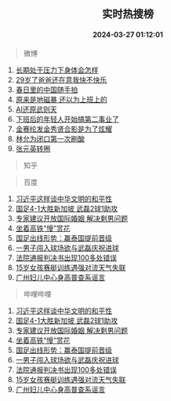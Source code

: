 <div align="center"><h2>实时热搜榜</h2><h4>2024-03-27 01:12:01</h4></div>

> 微博  

1. [长期处于压力下身体会怎样](https://s.weibo.com/weibo?q=%23%E9%95%BF%E6%9C%9F%E5%A4%84%E4%BA%8E%E5%8E%8B%E5%8A%9B%E4%B8%8B%E8%BA%AB%E4%BD%93%E4%BC%9A%E6%80%8E%E6%A0%B7%23&t=31&band_rank=1&Refer=top)<br />
2. [29岁了爸爸还在意我快不快乐](https://s.weibo.com/weibo?q=%2329%E5%B2%81%E4%BA%86%E7%88%B8%E7%88%B8%E8%BF%98%E5%9C%A8%E6%84%8F%E6%88%91%E5%BF%AB%E4%B8%8D%E5%BF%AB%E4%B9%90%23&t=31&band_rank=2&Refer=top)<br />
3. [春日里的中国随手拍](https://s.weibo.com/weibo?q=%23%E6%98%A5%E6%97%A5%E9%87%8C%E7%9A%84%E4%B8%AD%E5%9B%BD%E9%9A%8F%E6%89%8B%E6%8B%8D%23&t=31&band_rank=3&Refer=top)<br />
4. [原来是地磁暴 还以为上班上的](https://s.weibo.com/weibo?q=%E5%8E%9F%E6%9D%A5%E6%98%AF%E5%9C%B0%E7%A3%81%E6%9A%B4%20%E8%BF%98%E4%BB%A5%E4%B8%BA%E4%B8%8A%E7%8F%AD%E4%B8%8A%E7%9A%84&t=31&band_rank=4&Refer=top)<br />
5. [AI还原武则天](https://s.weibo.com/weibo?q=%23AI%E8%BF%98%E5%8E%9F%E6%AD%A6%E5%88%99%E5%A4%A9%23&t=31&band_rank=5&Refer=top)<br />
6. [下班后的年轻人开始搞第二事业了](https://s.weibo.com/weibo?q=%23%E4%B8%8B%E7%8F%AD%E5%90%8E%E7%9A%84%E5%B9%B4%E8%BD%BB%E4%BA%BA%E5%BC%80%E5%A7%8B%E6%90%9E%E7%AC%AC%E4%BA%8C%E4%BA%8B%E4%B8%9A%E4%BA%86%23&t=31&band_rank=6&Refer=top)<br />
7. [金赛纶发金秀贤合影是为了炫耀](https://s.weibo.com/weibo?q=%23%E9%87%91%E8%B5%9B%E7%BA%B6%E5%8F%91%E9%87%91%E7%A7%80%E8%B4%A4%E5%90%88%E5%BD%B1%E6%98%AF%E4%B8%BA%E4%BA%86%E7%82%AB%E8%80%80%23&t=31&band_rank=7&Refer=top)<br />
8. [林允为闭口第一次刷酸](https://s.weibo.com/weibo?q=%23%E6%9E%97%E5%85%81%E4%B8%BA%E9%97%AD%E5%8F%A3%E7%AC%AC%E4%B8%80%E6%AC%A1%E5%88%B7%E9%85%B8%23&t=31&band_rank=8&Refer=top)<br />
9. [张元英转圈](https://s.weibo.com/weibo?q=%E5%BC%A0%E5%85%83%E8%8B%B1%E8%BD%AC%E5%9C%88&t=31&band_rank=9&Refer=top)<br />

> 知乎  


> 百度  

1. [习近平这样谈中华文明的和平性](https://www.baidu.com/s?wd=%E4%B9%A0%E8%BF%91%E5%B9%B3%E8%BF%99%E6%A0%B7%E8%B0%88%E4%B8%AD%E5%8D%8E%E6%96%87%E6%98%8E%E7%9A%84%E5%92%8C%E5%B9%B3%E6%80%A7&sa=fyb_news&rsv_dl=fyb_news)<br />
2. [国足4-1大胜新加坡 武磊2球1助攻](https://www.baidu.com/s?wd=%E5%9B%BD%E8%B6%B34-1%E5%A4%A7%E8%83%9C%E6%96%B0%E5%8A%A0%E5%9D%A1+%E6%AD%A6%E7%A3%8A2%E7%90%831%E5%8A%A9%E6%94%BB&sa=fyb_news&rsv_dl=fyb_news)<br />
3. [专家建议开放国际婚姻 解决剩男问题](https://www.baidu.com/s?wd=%E4%B8%93%E5%AE%B6%E5%BB%BA%E8%AE%AE%E5%BC%80%E6%94%BE%E5%9B%BD%E9%99%85%E5%A9%9A%E5%A7%BB+%E8%A7%A3%E5%86%B3%E5%89%A9%E7%94%B7%E9%97%AE%E9%A2%98&sa=fyb_news&rsv_dl=fyb_news)<br />
4. [坐着高铁“慢”赏花](https://www.baidu.com/s?wd=%E5%9D%90%E7%9D%80%E9%AB%98%E9%93%81%E2%80%9C%E6%85%A2%E2%80%9D%E8%B5%8F%E8%8A%B1&sa=fyb_news&rsv_dl=fyb_news)<br />
5. [国足出线形势：赢泰国提前晋级](https://www.baidu.com/s?wd=%E5%9B%BD%E8%B6%B3%E5%87%BA%E7%BA%BF%E5%BD%A2%E5%8A%BF%EF%BC%9A%E8%B5%A2%E6%B3%B0%E5%9B%BD%E6%8F%90%E5%89%8D%E6%99%8B%E7%BA%A7&sa=fyb_news&rsv_dl=fyb_news)<br />
6. [一男子闯入球场欲与武磊庆祝进球](https://www.baidu.com/s?wd=%E4%B8%80%E7%94%B7%E5%AD%90%E9%97%AF%E5%85%A5%E7%90%83%E5%9C%BA%E6%AC%B2%E4%B8%8E%E6%AD%A6%E7%A3%8A%E5%BA%86%E7%A5%9D%E8%BF%9B%E7%90%83&sa=fyb_news&rsv_dl=fyb_news)<br />
7. [法院通报判决书出现100多处错误](https://www.baidu.com/s?wd=%E6%B3%95%E9%99%A2%E9%80%9A%E6%8A%A5%E5%88%A4%E5%86%B3%E4%B9%A6%E5%87%BA%E7%8E%B0100%E5%A4%9A%E5%A4%84%E9%94%99%E8%AF%AF&sa=fyb_news&rsv_dl=fyb_news)<br />
8. [15岁女孩赛艇训练遇强对流天气失联](https://www.baidu.com/s?wd=15%E5%B2%81%E5%A5%B3%E5%AD%A9%E8%B5%9B%E8%89%87%E8%AE%AD%E7%BB%83%E9%81%87%E5%BC%BA%E5%AF%B9%E6%B5%81%E5%A4%A9%E6%B0%94%E5%A4%B1%E8%81%94&sa=fyb_news&rsv_dl=fyb_news)<br />
9. [广州妇儿中心身高普查系谣言](https://www.baidu.com/s?wd=%E5%B9%BF%E5%B7%9E%E5%A6%87%E5%84%BF%E4%B8%AD%E5%BF%83%E8%BA%AB%E9%AB%98%E6%99%AE%E6%9F%A5%E7%B3%BB%E8%B0%A3%E8%A8%80&sa=fyb_news&rsv_dl=fyb_news)<br />

> 哔哩哔哩  

1. [习近平这样谈中华文明的和平性](https://www.baidu.com/s?wd=%E4%B9%A0%E8%BF%91%E5%B9%B3%E8%BF%99%E6%A0%B7%E8%B0%88%E4%B8%AD%E5%8D%8E%E6%96%87%E6%98%8E%E7%9A%84%E5%92%8C%E5%B9%B3%E6%80%A7&sa=fyb_news&rsv_dl=fyb_news)<br />
2. [国足4-1大胜新加坡 武磊2球1助攻](https://www.baidu.com/s?wd=%E5%9B%BD%E8%B6%B34-1%E5%A4%A7%E8%83%9C%E6%96%B0%E5%8A%A0%E5%9D%A1+%E6%AD%A6%E7%A3%8A2%E7%90%831%E5%8A%A9%E6%94%BB&sa=fyb_news&rsv_dl=fyb_news)<br />
3. [专家建议开放国际婚姻 解决剩男问题](https://www.baidu.com/s?wd=%E4%B8%93%E5%AE%B6%E5%BB%BA%E8%AE%AE%E5%BC%80%E6%94%BE%E5%9B%BD%E9%99%85%E5%A9%9A%E5%A7%BB+%E8%A7%A3%E5%86%B3%E5%89%A9%E7%94%B7%E9%97%AE%E9%A2%98&sa=fyb_news&rsv_dl=fyb_news)<br />
4. [坐着高铁“慢”赏花](https://www.baidu.com/s?wd=%E5%9D%90%E7%9D%80%E9%AB%98%E9%93%81%E2%80%9C%E6%85%A2%E2%80%9D%E8%B5%8F%E8%8A%B1&sa=fyb_news&rsv_dl=fyb_news)<br />
5. [国足出线形势：赢泰国提前晋级](https://www.baidu.com/s?wd=%E5%9B%BD%E8%B6%B3%E5%87%BA%E7%BA%BF%E5%BD%A2%E5%8A%BF%EF%BC%9A%E8%B5%A2%E6%B3%B0%E5%9B%BD%E6%8F%90%E5%89%8D%E6%99%8B%E7%BA%A7&sa=fyb_news&rsv_dl=fyb_news)<br />
6. [一男子闯入球场欲与武磊庆祝进球](https://www.baidu.com/s?wd=%E4%B8%80%E7%94%B7%E5%AD%90%E9%97%AF%E5%85%A5%E7%90%83%E5%9C%BA%E6%AC%B2%E4%B8%8E%E6%AD%A6%E7%A3%8A%E5%BA%86%E7%A5%9D%E8%BF%9B%E7%90%83&sa=fyb_news&rsv_dl=fyb_news)<br />
7. [法院通报判决书出现100多处错误](https://www.baidu.com/s?wd=%E6%B3%95%E9%99%A2%E9%80%9A%E6%8A%A5%E5%88%A4%E5%86%B3%E4%B9%A6%E5%87%BA%E7%8E%B0100%E5%A4%9A%E5%A4%84%E9%94%99%E8%AF%AF&sa=fyb_news&rsv_dl=fyb_news)<br />
8. [15岁女孩赛艇训练遇强对流天气失联](https://www.baidu.com/s?wd=15%E5%B2%81%E5%A5%B3%E5%AD%A9%E8%B5%9B%E8%89%87%E8%AE%AD%E7%BB%83%E9%81%87%E5%BC%BA%E5%AF%B9%E6%B5%81%E5%A4%A9%E6%B0%94%E5%A4%B1%E8%81%94&sa=fyb_news&rsv_dl=fyb_news)<br />
9. [广州妇儿中心身高普查系谣言](https://www.baidu.com/s?wd=%E5%B9%BF%E5%B7%9E%E5%A6%87%E5%84%BF%E4%B8%AD%E5%BF%83%E8%BA%AB%E9%AB%98%E6%99%AE%E6%9F%A5%E7%B3%BB%E8%B0%A3%E8%A8%80&sa=fyb_news&rsv_dl=fyb_news)<br />
